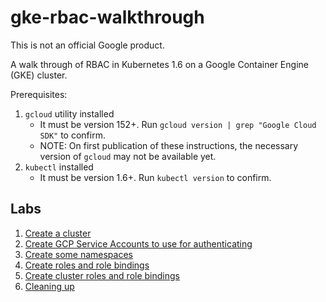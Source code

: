 # gke-rbac-walkthrough

This is not an official Google product.

A walk through of RBAC in Kubernetes 1.6 on a Google Container Engine (GKE)
cluster.

Prerequisites:
1. `gcloud` utility installed
    - It must be version 152+. Run `gcloud version | grep "Google Cloud SDK"` to
      confirm.
    - NOTE: On first publication of these instructions, the necessary version of
      `gcloud` may not be available yet.
1. `kubectl` installed
    - It must be version 1.6+. Run `kubectl version` to confirm.

## Labs

1. [Create a cluster](create-cluster.md)
1. [Create GCP Service Accounts to use for authenticating](create-service-accounts.md)
1. [Create some namespaces](create-namespaces.md)
1. [Create roles and role bindings](create-roles.md)
1. [Create cluster roles and role bindings](create-cluster-roles.md)
1. [Cleaning up](cleaning-up.md)
